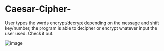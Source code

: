 # Caesar-Cipher-
User types the words encrypt/decrypt depending on the message and shift key/number, the program is able to decipher or encrypt whatever input the user used. Check it out. 

![image](https://github.com/watchout254/Caesar-Cipher-/assets/88248852/be0edd21-a9ee-4a6a-b840-aeaf798fd21a)

